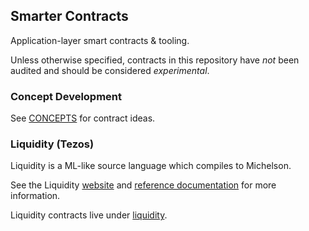 ## Smarter Contracts

Application-layer smart contracts &amp; tooling.

Unless otherwise specified, contracts in this repository have *not* been audited and should be considered *experimental*.

### Concept Development

See [CONCEPTS](CONCEPTS.md) for contract ideas.

### Liquidity (Tezos)

Liquidity is a ML-like source language which compiles to Michelson.

See the Liquidity [website](http://www.liquidity-lang.org/) and [reference documentation](http://www.liquidity-lang.org/doc/) for more information.

Liquidity contracts live under [liquidity](liquidity).
